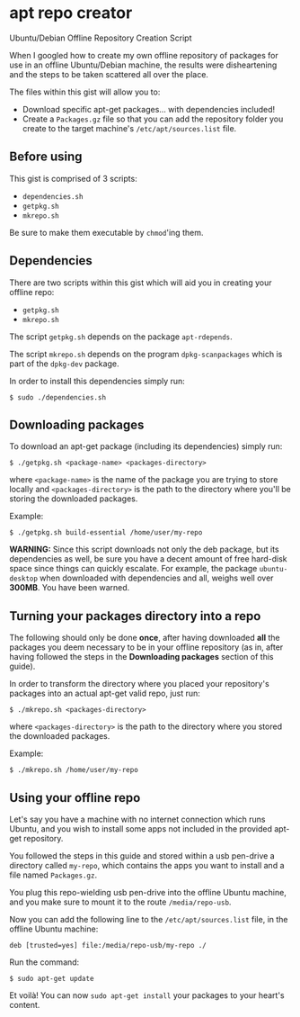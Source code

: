# apt repo creator
Ubuntu/Debian Offline Repository Creation Script

When I googled how to create my own offline repository of packages for use in an offline Ubuntu/Debian machine, the results were disheartening and the steps to be taken scattered all over the place.

The files within this gist will allow you to:

- Download specific apt-get packages... with dependencies included!
- Create a `Packages.gz` file so that you can add the repository folder you create to the target machine's `/etc/apt/sources.list` file.

## Before using

This gist is comprised of 3 scripts:

- `dependencies.sh`
- `getpkg.sh`
- `mkrepo.sh`

Be sure to make them executable by `chmod`'ing them.

## Dependencies

There are two scripts within this gist which will aid you in creating your offline repo: 

- `getpkg.sh`
- `mkrepo.sh`

The script `getpkg.sh` depends on the package `apt-rdepends`.

The script `mkrepo.sh` depends on the program `dpkg-scanpackages` which is part of the `dpkg-dev` package.

In order to install this dependencies simply run:

`$ sudo ./dependencies.sh`

## Downloading packages

To download an apt-get package (including its dependencies) simply run:

`$ ./getpkg.sh <package-name> <packages-directory>`

where `<package-name>` is the name of the package you are trying to store locally and `<packages-directory>` is the path to the directory where you'll be storing the downloaded packages.

Example:

`$ ./getpkg.sh build-essential /home/user/my-repo`

**WARNING:** Since this script downloads not only the deb package, but its dependencies as well, be sure you have a decent amount of free hard-disk space since things can quickly escalate. For example, the package `ubuntu-desktop` when downloaded with dependencies and all, weighs well over **300MB**. You have been warned.

## Turning your packages directory into a repo

The following should only be done **once**, after having downloaded **all** the packages you deem necessary to be in your offline repository (as in, after having followed the steps in the **Downloading packages** section of this guide).

In order to transform the directory where you placed your repository's packages into an actual apt-get valid repo, just run:

`$ ./mkrepo.sh <packages-directory>`

where `<packages-directory>` is the path to the directory where you stored the downloaded packages.

Example:

`$ ./mkrepo.sh /home/user/my-repo`

## Using your offline repo

Let's say you have a machine with no internet connection which runs Ubuntu, and you wish to install some apps not included in the provided apt-get repository.

You followed the steps in this guide and stored within a usb pen-drive a directory called `my-repo`, which contains the apps you want to install and a file named `Packages.gz`.

You plug this repo-wielding usb pen-drive into the offline Ubuntu machine, and you make sure to mount it to the route `/media/repo-usb`.

Now you can add the following line to the `/etc/apt/sources.list` file, in the offline Ubuntu machine:

`deb [trusted=yes] file:/media/repo-usb/my-repo ./`

Run the command:

`$ sudo apt-get update`

Et voilà! You can now `sudo apt-get install` your packages to your heart's content.

